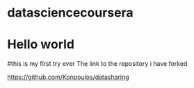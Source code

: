 # datasciencecoursera
# Hello world

#this is my first try ever
The link to the repository i have forked

https://github.com/Konpoulos/datasharing 
